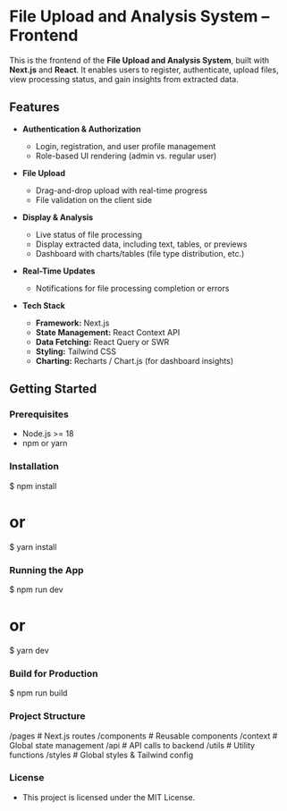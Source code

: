 # File Upload and Analysis System – Frontend

This is the frontend of the **File Upload and Analysis System**, built with **Next.js** and **React**. It enables users to register, authenticate, upload files, view processing status, and gain insights from extracted data.

## Features

- **Authentication & Authorization**
  - Login, registration, and user profile management
  - Role-based UI rendering (admin vs. regular user)

- **File Upload**
  - Drag-and-drop upload with real-time progress
  - File validation on the client side

- **Display & Analysis**
  - Live status of file processing
  - Display extracted data, including text, tables, or previews
  - Dashboard with charts/tables (file type distribution, etc.)

- **Real-Time Updates**
  - Notifications for file processing completion or errors

- **Tech Stack**
  - **Framework:** Next.js
  - **State Management:** React Context API
  - **Data Fetching:** React Query or SWR
  - **Styling:** Tailwind CSS
  - **Charting:** Recharts / Chart.js (for dashboard insights)

## Getting Started


### Prerequisites

- Node.js >= 18
- npm or yarn

### Installation
$ npm install
# or
$ yarn install

### Running the App 
$ npm run dev 
# or
$ yarn dev

### Build for Production
$ npm run build

### Project Structure
/pages          # Next.js routes
/components     # Reusable components
/context        # Global state management
/api            # API calls to backend
/utils          # Utility functions
/styles         # Global styles & Tailwind config

### License
- This project is licensed under the MIT License.
